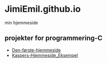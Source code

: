 # JimiEmil.github.io
min hjemmeside



## projekter for programmering-C

- [Den-første-hjemmeside](https://jimiemil.github.io/) 
- [Kaspers-Hjemmeside_Eksempel](https://kragh03.github.io)